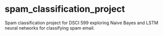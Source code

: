 # spam_classification_project
Spam classification project for DSCI 599 exploring Naive Bayes and LSTM neural networks for classifying spam email. 
